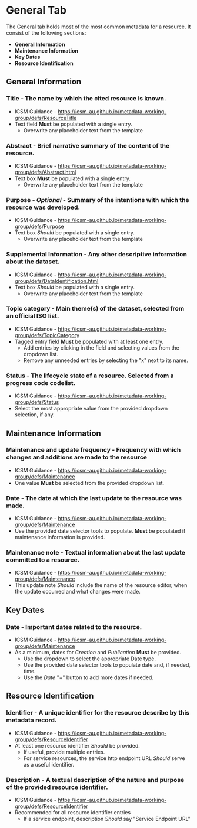 # General Tab
The General tab holds most of the most common metadata for a resource. It consist of the following sections:
* **General Information**
* **Maintenance Information** 
* **Key Dates**
* **Resource Identification**

## General Information
### **Title** - The name by which the cited resource is known.
* ICSM Guidance - https://icsm-au.github.io/metadata-working-group/defs/ResourceTitle
* Text field **Must** be populated with a single entry.
    * Overwrite any placeholder text from the template
### **Abstract** - Brief narrative summary of the content of the resource.
* ICSM Guidance - https://icsm-au.github.io/metadata-working-group/defs/Abstract.html
* Text box **Must** be populated with a single entry.
    * Overwrite any placeholder text from the template
### **Purpose** - _Optional_ - Summary of the intentions with which the resource was developed.
* ICSM Guidance - https://icsm-au.github.io/metadata-working-group/defs/Purpose
* Text box _Should_ be populated with a single entry.
    * Overwrite any placeholder text from the template
### **Supplemental Information** - Any other descriptive information about the dataset.
* ICSM Guidance - https://icsm-au.github.io/metadata-working-group/defs/DataIdentification.html
* Text box _Should_ be populated with a single entry.
    * Overwrite any placeholder text from the template
### **Topic category** - Main theme(s) of the dataset, selected from an official ISO list.
* ICSM Guidance - https://icsm-au.github.io/metadata-working-group/defs/TopicCategory
* Tagged entry field **Must** be populated with at least one entry. 
    * Add entries by clicking in the field and selecting values from the dropdown list. 
    * Remove any unneeded entries by selecting the "x" next to its name.
### **Status** - The lifecycle state of a resource. Selected from a progress code codelist.
* ICSM Guidance - https://icsm-au.github.io/metadata-working-group/defs/Status
* Select the most appropriate value from the provided dropdown selection, if any.

## Maintenance Information
### **Maintenance and update frequency** - Frequency with which changes and additions are made to the resource
* ICSM Guidance - https://icsm-au.github.io/metadata-working-group/defs/Maintenance
* One value **Must** be selected from the provided dropdown list.
### **Date** - The date at which the last update to the resource was made.
* ICSM Guidance - https://icsm-au.github.io/metadata-working-group/defs/Maintenance
* Use the provided date selector tools to populate. **Must** be populated if maintenance information is provided.
### **Maintenance note** - Textual information about the last update committed to a resource.
* ICSM Guidance - https://icsm-au.github.io/metadata-working-group/defs/Maintenance
* This update note _Should_ include the name of the resource editor, when the update occurred and what changes were made.

## Key Dates
### **Date** - Important dates related to the resource.
* ICSM Guidance - https://icsm-au.github.io/metadata-working-group/defs/Maintenance
* As a minimum, dates for _Creation_ and _Publication_ **Must** be provided. 
    * Use the dropdown to select the appropriate Date type.
    * Use the provided date selector tools to populate date and, if needed, time. 
    * Use the _Date_ "+" button to add more dates if needed.

## Resource Identification
### **Identifier** - A unique identifier for the resource describe by this metadata record. 
* ICSM Guidance - https://icsm-au.github.io/metadata-working-group/defs/ResourceIdentifier
* At least one resource identifier _Should_ be provided. 
    * If useful, provide multiple entries.
    * For service resources, the service http endpoint URL _Should_ serve as a useful identifier.
### **Description** - A textual description of the nature and purpose of the provided resource identifier.
* ICSM Guidance - https://icsm-au.github.io/metadata-working-group/defs/ResourceIdentifier
* Recommended for all resource identifier entries
    * If a service endpoint, description _Should_ say "Service Endpoint URL"